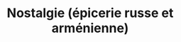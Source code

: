 ---
title: "Nostalgie (épicerie russe et arménienne)"
url: /bordeaux/nostalgie-epicerie-russe-et-armenienne/
shop: Lebensmittel
---
